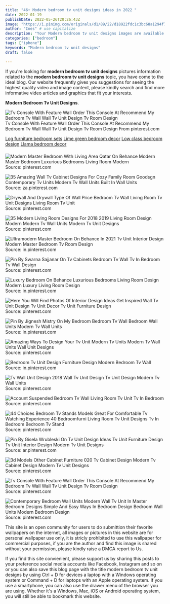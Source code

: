 ```yaml
---
title: "46+ Modern bedroom tv unit designs ideas in 2022 "
date: 2022-01-19
publishDate: 2022-05-26T20:26:43Z
image: "https://i.pinimg.com/originals/d1/89/22/d18922fdc1c3bc68a1294f7e9841b36e.jpg"
author: "Ines" # use capitalize
description: "Your Modern bedroom tv unit designs images are available. Modern bedroom tv unit designs are a topic that is being searched for and liked by netizens now. You can Download the Modern bedroom tv unit designs files here. Get all royalty-free photos and vectors."
categories: ["bedroom"]
tags: ["iphone"]
keywords: "Modern bedroom tv unit designs"
draft: false

---
```


If you're looking for **modern bedroom tv unit designs** pictures information related to the **modern bedroom tv unit designs** topic, you have come to the ideal  blog.  Our website frequently  gives you  suggestions  for seeing  the highest  quality video and image  content, please kindly search and find more informative video articles and graphics  that fit your interests.

**Modern Bedroom Tv Unit Designs**. 

![Tv Console With Feature Wall Order This Console At Recommend My Bedroom Tv Wall Wall Tv Unit Design Tv Room Design](https://i.pinimg.com/originals/e2/51/20/e25120bcbcb99fad247d437ea13e7986.jpg "Tv Console With Feature Wall Order This Console At Recommend My Bedroom Tv Wall Wall Tv Unit Design Tv Room Design")
Tv Console With Feature Wall Order This Console At Recommend My Bedroom Tv Wall Wall Tv Unit Design Tv Room Design From pinterest.com

[Log furniture bedroom sets](/log-furniture-bedroom-sets/)
[Lime green bedroom decor](/lime-green-bedroom-decor/)
[Low class bedroom design](/low-class-bedroom-design/)
[Llama bedroom decor](/llama-bedroom-decor/)



### 

 


![Modern Master Bedroom With Living Area Qatar On Behance Modern Master Bedroom Luxurious Bedrooms Living Room Modern](https://i.pinimg.com/originals/30/38/73/30387360abbf747456ff1effbb596dc1.jpg "Modern Master Bedroom With Living Area Qatar On Behance Modern Master Bedroom Luxurious Bedrooms Living Room Modern")
Source: pinterest.com

 

![35 Amazing Wall Tv Cabinet Designs For Cozy Family Room Goodsgn Contemporary Tv Units Modern Tv Wall Units Built In Wall Units](https://i.pinimg.com/originals/ee/23/c4/ee23c42a359df16f18e6c504697013d6.jpg "35 Amazing Wall Tv Cabinet Designs For Cozy Family Room Goodsgn Contemporary Tv Units Modern Tv Wall Units Built In Wall Units")
Source: za.pinterest.com

 

![Drywall And Drywall Type Of Wall Price Bedroom Tv Wall Living Room Tv Unit Designs Living Room Tv Unit](https://i.pinimg.com/564x/db/81/cc/db81cc37ad601fc84e441cef4ff862b1.jpg "Drywall And Drywall Type Of Wall Price Bedroom Tv Wall Living Room Tv Unit Designs Living Room Tv Unit")
Source: pinterest.com

 

![35 Modern Living Room Designs For 2018 2019 Living Room Design Modern Modern Tv Wall Units Modern Tv Unit Designs](https://i.pinimg.com/564x/4f/76/13/4f761346d07efd0ef245e17e335ae330.jpg "35 Modern Living Room Designs For 2018 2019 Living Room Design Modern Modern Tv Wall Units Modern Tv Unit Designs")
Source: pinterest.com

 

![Ultramodern Master Bedroom On Behance In 2021 Tv Unit Interior Design Modern Master Bedroom Tv Room Design](https://i.pinimg.com/originals/9d/eb/84/9deb84548a8d2173cce3a5f582bc980b.jpg "Ultramodern Master Bedroom On Behance In 2021 Tv Unit Interior Design Modern Master Bedroom Tv Room Design")
Source: in.pinterest.com

 

![Pin By Swarna Sajjanar On Tv Cabinets Bedroom Tv Wall Tv In Bedroom Tv Wall Design](https://i.pinimg.com/originals/b4/a4/90/b4a490715b295a1b9521e6933216460e.jpg "Pin By Swarna Sajjanar On Tv Cabinets Bedroom Tv Wall Tv In Bedroom Tv Wall Design")
Source: pinterest.com

 

![Luxury Bedroom On Behance Luxurious Bedrooms Living Room Design Modern Luxury Living Room Design](https://i.pinimg.com/originals/87/6a/fd/876afdb02ca64c9adb51c8537ef32ac7.jpg "Luxury Bedroom On Behance Luxurious Bedrooms Living Room Design Modern Luxury Living Room Design")
Source: in.pinterest.com

 

![Here You Will Find Photos Of Interior Design Ideas Get Inspired Wall Tv Unit Design Tv Unit Decor Tv Unit Furniture Design](https://i.pinimg.com/originals/95/3b/f1/953bf114000a13bba2659e10c2e90613.jpg "Here You Will Find Photos Of Interior Design Ideas Get Inspired Wall Tv Unit Design Tv Unit Decor Tv Unit Furniture Design")
Source: pinterest.com

 

![Pin By Jignesh Mistry On My Bedroom Bedroom Tv Wall Bedroom Wall Units Modern Tv Wall Units](https://i.pinimg.com/originals/8b/77/5d/8b775dab1c6071c30f2f21b7c3200701.jpg "Pin By Jignesh Mistry On My Bedroom Bedroom Tv Wall Bedroom Wall Units Modern Tv Wall Units")
Source: in.pinterest.com

 

![Amazing Ways To Design Your Tv Unit Modern Tv Units Modern Tv Wall Units Wall Unit Designs](https://i.pinimg.com/originals/5f/37/e4/5f37e41b7a03d904b629771df16d8cde.jpg "Amazing Ways To Design Your Tv Unit Modern Tv Units Modern Tv Wall Units Wall Unit Designs")
Source: pinterest.com

 

![Bedroom Tv Unit Design Furniture Design Modern Bedroom Tv Wall](https://i.pinimg.com/originals/ca/60/e3/ca60e361a7874cea13642194fb61d410.jpg "Bedroom Tv Unit Design Furniture Design Modern Bedroom Tv Wall")
Source: in.pinterest.com

 

![Tv Wall Unit Design 2018 Wall Tv Unit Design Tv Unit Design Modern Tv Wall Units](https://i.pinimg.com/originals/bb/1b/ee/bb1bee498fca4eef73d324fbd29918bf.jpg "Tv Wall Unit Design 2018 Wall Tv Unit Design Tv Unit Design Modern Tv Wall Units")
Source: pinterest.com

 

![Account Suspended Bedroom Tv Wall Living Room Tv Unit Tv In Bedroom](https://i.pinimg.com/564x/49/4a/1e/494a1eec6a6ba278039e0b653cbf3266.jpg "Account Suspended Bedroom Tv Wall Living Room Tv Unit Tv In Bedroom")
Source: pinterest.com

 

![44 Choices Bedroom Tv Stands Models Great For Comfortable Tv Watching Experience 40 Bedroomfurni Living Room Tv Unit Designs Tv In Bedroom Bedroom Tv Stand](https://i.pinimg.com/564x/a8/e0/89/a8e08958df3d6e534e12f55f75be9338.jpg "44 Choices Bedroom Tv Stands Models Great For Comfortable Tv Watching Experience 40 Bedroomfurni Living Room Tv Unit Designs Tv In Bedroom Bedroom Tv Stand")
Source: pinterest.com

 

![Pin By Gisela Wrubleski On Tv Unit Design Ideas Tv Unit Furniture Design Tv Unit Interior Design Modern Tv Unit Designs](https://i.pinimg.com/originals/dd/53/35/dd533505ea40d54f08e32e1600fbad6d.jpg "Pin By Gisela Wrubleski On Tv Unit Design Ideas Tv Unit Furniture Design Tv Unit Interior Design Modern Tv Unit Designs")
Source: ar.pinterest.com

 

![3d Models Other Cabinet Furniture 020 Tv Cabinet Design Modern Tv Cabinet Design Modern Tv Unit Designs](https://i.pinimg.com/originals/56/7e/42/567e42dd4d0d150e8081b99bcc26d906.png "3d Models Other Cabinet Furniture 020 Tv Cabinet Design Modern Tv Cabinet Design Modern Tv Unit Designs")
Source: pinterest.com

 

![Tv Console With Feature Wall Order This Console At Recommend My Bedroom Tv Wall Wall Tv Unit Design Tv Room Design](https://i.pinimg.com/originals/e2/51/20/e25120bcbcb99fad247d437ea13e7986.jpg "Tv Console With Feature Wall Order This Console At Recommend My Bedroom Tv Wall Wall Tv Unit Design Tv Room Design")
Source: pinterest.com

 

![Contemporary Bedroom Wall Units Modern Wall Tv Unit In Master Bedroom Designs Simple And Easy Ways In Bedroom Design Bedroom Wall Units Modern Bedroom Design](https://i.pinimg.com/originals/d1/89/22/d18922fdc1c3bc68a1294f7e9841b36e.jpg "Contemporary Bedroom Wall Units Modern Wall Tv Unit In Master Bedroom Designs Simple And Easy Ways In Bedroom Design Bedroom Wall Units Modern Bedroom Design")
Source: pinterest.com

 

This site is an open community for users to do submittion their favorite wallpapers on the internet, all images or pictures in this website are for personal wallpaper use only, it is stricly prohibited to use this wallpaper for commercial purposes, if you are the author and find this image is shared without your permission, please kindly raise a DMCA report to Us.

If you find this site convienient, please support us by sharing this posts to your preference social media accounts like Facebook, Instagram and so on or you can also save this blog page with the title modern bedroom tv unit designs by using Ctrl + D for devices a laptop with a Windows operating system or Command + D for laptops with an Apple operating system. If you use a smartphone, you can also use the drawer menu of the browser you are using. Whether it's a Windows, Mac, iOS or Android operating system, you will still be able to bookmark this website.
